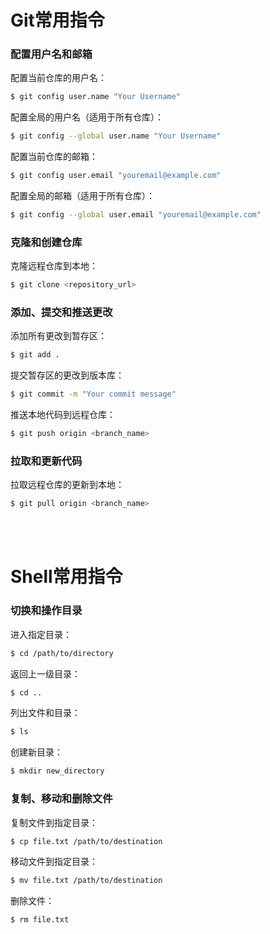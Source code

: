 # Git常用指令

### 配置用户名和邮箱

配置当前仓库的用户名：
```bash
$ git config user.name "Your Username"
```

配置全局的用户名（适用于所有仓库）：
```bash
$ git config --global user.name "Your Username"
```

配置当前仓库的邮箱：
```bash
$ git config user.email "youremail@example.com"
```

配置全局的邮箱（适用于所有仓库）：
```bash
$ git config --global user.email "youremail@example.com"
```

### 克隆和创建仓库

克隆远程仓库到本地：
```bash
$ git clone <repository_url>
```

### 添加、提交和推送更改

添加所有更改到暂存区：
```bash
$ git add .
```

提交暂存区的更改到版本库：
```bash
$ git commit -m "Your commit message"
```

推送本地代码到远程仓库：
```bash
$ git push origin <branch_name>
```

### 拉取和更新代码

拉取远程仓库的更新到本地：
```bash
$ git pull origin <branch_name>
```
<br>
<br>

# Shell常用指令

### 切换和操作目录

进入指定目录：
```bash
$ cd /path/to/directory
```

返回上一级目录：
```bash
$ cd ..
```

列出文件和目录：
```bash
$ ls
```

创建新目录：
```bash
$ mkdir new_directory
```

### 复制、移动和删除文件

复制文件到指定目录：
```bash
$ cp file.txt /path/to/destination
```

移动文件到指定目录：
```bash
$ mv file.txt /path/to/destination
```

删除文件：
```bash
$ rm file.txt
```

